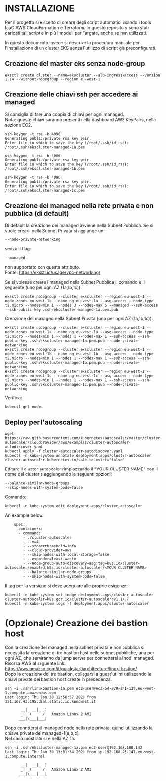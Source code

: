 # INSTALLAZIONE

Per il progetto si è scelto di creare degli script automatici usando i tools IaaC AWS CloudFormation e Terraform.
In questo repository sono stati caricati tali script e in più i moduli per Fargate, anche se non utilizzati.

In questo documento invece si descrive la procedura manuale per l'installazione di un cluster EKS senza l'utilizzo di script già preconfigurati.

## Creazione del master eks senza node-group
```
eksctl create cluster --name=ekscluster --alb-ingress-access --version 1.14 --without-nodegroup --region eu-west-1
```

## Creazione delle chiavi ssh per accedere ai managed
Si consiglia di fare una coppia di chiavi per ogni managed.  
Nota: queste chiavi saranno presenti nella dashboard AWS KeyPairs, nella sezione EC2.
```
ssh-keygen -t rsa -b 4096
Generating public/private rsa key pair.
Enter file in which to save the key (/root/.ssh/id_rsa): /root/.ssh/ekscluster-managed-1a.pem

ssh-keygen -t rsa -b 4096
Generating public/private rsa key pair.
Enter file in which to save the key (/root/.ssh/id_rsa): /root/.ssh/ekscluster-managed-1b.pem

ssh-keygen -t rsa -b 4096
Generating public/private rsa key pair.
Enter file in which to save the key (/root/.ssh/id_rsa): /root/.ssh/ekscluster-managed-1c.pem
```

## Creazione dei managed nella rete privata e non pubblica (di default)

Di default la creazione dei managed avviene nella Subnet Pubblica.
Se si vuole crearli nella Subnet Privata si aggiunge un:
```
--node-private-networking
```
senza il flag:
```
--managed
```
non supportato con questa attributo.  
Fonte: https://eksctl.io/usage/vpc-networking/

Se si volesse creare i managed nella Subnet Pubblica il comando è il seguente (uno per ogni AZ (1a,1b,1c)):  
```
eksctl create nodegroup --cluster ekscluster --region eu-west-1 --node-zones eu-west-1a --name ng-eu-west-1a --asg-access --node-type t2.micro --nodes-min 1 --nodes 3 --nodes-max 5 --managed --ssh-access --ssh-public-key .ssh/ekscluster-managed-1a.pem.pub
```

Creazione dei managed nella Subnet Privata (uno per ogni AZ (1a,1b,1c)):  
```
eksctl create nodegroup --cluster ekscluster --region eu-west-1 --node-zones eu-west-1a --name ng-eu-west-1a --asg-access --node-type t2.micro --nodes-min 1 --nodes 1 --nodes-max 1 --ssh-access --ssh-public-key .ssh/ekscluster-managed-1a.pem.pub --node-private-networking
eksctl create nodegroup --cluster ekscluster --region eu-west-1 --node-zones eu-west-1b --name ng-eu-west-1b --asg-access --node-type t2.micro --nodes-min 1 --nodes 1 --nodes-max 1 --ssh-access --ssh-public-key .ssh/ekscluster-managed-1b.pem.pub --node-private-networking
eksctl create nodegroup --cluster ekscluster --region eu-west-1 --node-zones eu-west-1c --name ng-eu-west-1c --asg-access --node-type t2.micro --nodes-min 1 --nodes 1 --nodes-max 1 --ssh-access --ssh-public-key .ssh/ekscluster-managed-1c.pem.pub --node-private-networking
```

Verifica:
```
kubectl get nodes
```

## Deploy per l'autoscaling  

```
wget https://raw.githubusercontent.com/kubernetes/autoscaler/master/cluster-autoscaler/cloudprovider/aws/examples/cluster-autoscaler-autodiscover.yaml
kubectl apply -f cluster-autoscaler-autodiscover.yaml
kubectl -n kube-system annotate deployment.apps/cluster-autoscaler cluster-autoscaler.kubernetes.io/safe-to-evict="false"
```

Editare il cluster-autoscaler rimpiazzando il "YOUR CLUSTER NAME" con il nome del cluster e aggiungendo le seguenti opzioni:
```
--balance-similar-node-groups
--skip-nodes-with-system-pods=false
```

Comando:
```
kubectl -n kube-system edit deployment.apps/cluster-autoscaler
```

An example below:
```
    spec:
      containers:
      - command:
        - ./cluster-autoscaler
        - --v=4
        - --stderrthreshold=info
        - --cloud-provider=aws
        - --skip-nodes-with-local-storage=false
        - --expander=least-waste
        - --node-group-auto-discovery=asg:tag=k8s.io/cluster-autoscaler/enabled,k8s.io/cluster-autoscaler/<YOUR CLUSTER NAME>
        - --balance-similar-node-groups
        - --skip-nodes-with-system-pods=false
```

Il tag per la versione si deve adeguare alle proprie esigenze:  
```
kubectl -n kube-system set image deployment.apps/cluster-autoscaler cluster-autoscaler=k8s.gcr.io/cluster-autoscaler:v1.14.7
kubectl -n kube-system logs -f deployment.apps/cluster-autoscaler
```


# (Opzionale) Creazione dei bastion host  

Con la creazione dei managed nella subnet privata e non pubblica si necessita la creazione di tre bastion host nelle subnet pubbliche, una per ogni AZ, che serviranno da jump server per connettersi ai nodi managed.  
Risorsa AWS al seguente link: https://aws.amazon.com/it/quickstart/architecture/linux-bastion/  
Dopo la creazione dei tre bastion, collegarsi a quest'utlimi utilizzando le chiavi private dei bastion host create in precedenza.

```
ssh -i .ssh/linuxbastion-1a.pem ec2-user@ec2-54-229-241-129.eu-west-1.compute.amazonaws.com
Last login: Thu Jan 30 12:58:57 2020 from 121.167.43.195.dial.static.ip.kpnqwest.it

       __|  __|_  )
       _|  (     /   Amazon Linux 2 AMI
      ___|\___|___|
```

Dopo connttersi al managed node nella rete privata, quindi utilizzando la chiave privata del managed-1[a,b,c].  
Nel caso mostrato si è nella AZ 1a.

```
ssh -i .ssh/ekscluster-managed-1a.pem ec2-user@192.168.100.142
Last login: Thu Jan 30 13:01:34 2020 from ip-192-168-25-147.eu-west-1.compute.internal

       __|  __|_  )
       _|  (     /   Amazon Linux 2 AMI
      ___|\___|___|
```
